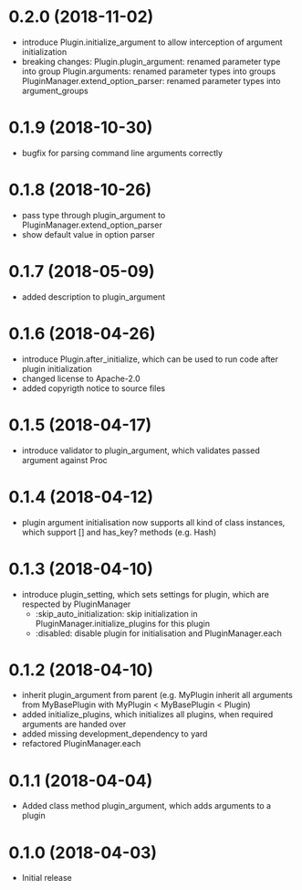 0.2.0 (2018-11-02)
==================

- introduce Plugin.initialize\_argument to allow interception of argument
  initialization
- breaking changes:
    Plugin.plugin_argument: renamed parameter type into group
    Plugin.arguments: renamed parameter types into groups
    PluginManager.extend_option_parser: renamed parameter types into argument_groups

0.1.9 (2018-10-30)
==================

- bugfix for parsing command line arguments correctly

0.1.8 (2018-10-26)
==================

- pass type through plugin\_argument to PluginManager.extend\_option\_parser
- show default value in option parser

0.1.7 (2018-05-09)
==================

- added description to plugin\_argument

0.1.6 (2018-04-26)
==================

- introduce Plugin.after\_initialize, which can be used to run code after
  plugin initialization
- changed license to Apache-2.0
- added copyrigth notice to source files

0.1.5 (2018-04-17)
==================

- introduce validator to plugin\_argument, which validates passed argument
  against Proc

0.1.4 (2018-04-12)
==================

- plugin argument initialisation now supports all kind of class instances,
  which support [] and has\_key? methods (e.g. Hash)

0.1.3 (2018-04-10)
==================

- introduce plugin\_setting, which sets settings for plugin, which are
  respected by PluginManager
  - :skip\_auto\_initialization: skip initialization in
    PluginManager.initialize\_plugins for this plugin
  - :disabled: disable plugin for initialisation and PluginManager.each

0.1.2 (2018-04-10)
==================

- inherit plugin\_argument from parent (e.g. MyPlugin inherit all arguments
  from MyBasePlugin with MyPlugin < MyBasePlugin < Plugin)
- added initialize\_plugins, which initializes all plugins, when required
  arguments are handed over
- added missing development\_dependency to yard
- refactored PluginManager.each

0.1.1 (2018-04-04)
==================

- Added class method plugin\_argument, which adds arguments to a plugin

0.1.0 (2018-04-03)
==================

- Initial release
